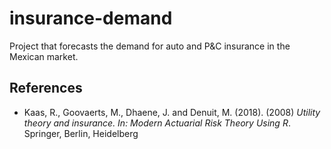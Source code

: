 # insurance-demand
Project that forecasts the demand for auto and P&C insurance in the Mexican market.

## References

* Kaas, R., Goovaerts, M., Dhaene, J. and Denuit, M. (2018). (2008) *Utility theory and insurance. In: Modern Actuarial Risk Theory Using R*. Springer, Berlin, Heidelberg
